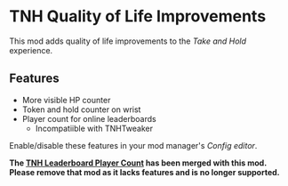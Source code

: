 # TNH Quality of Life Improvements
This mod adds quality of life improvements to the *Take and Hold* experience.

## Features
* More visible HP counter
* Token and hold counter on wrist
* Player count for online leaderboards
  * Incompatiible with TNHTweaker

Enable/disable these features in your mod manager's *Config editor*.

**The [TNH Leaderboard Player Count](https://h3vr.thunderstore.io/package/muskit/TNH_Leaderboard_Player_Count/) has been merged with this mod. Please remove that mod as it lacks features and is no longer supported.**